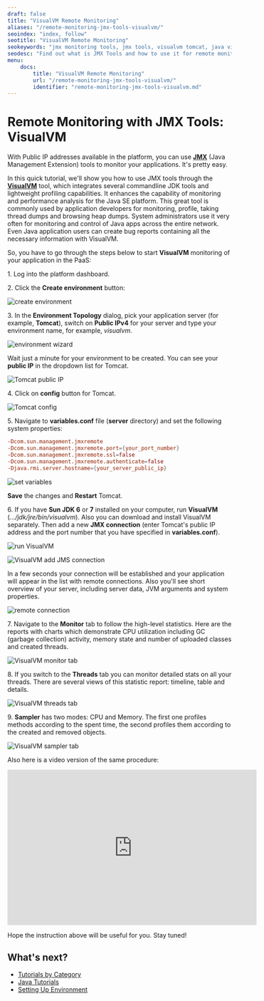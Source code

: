 ```yaml
---
draft: false
title: "VisualVM Remote Monitoring"
aliases: "/remote-monitoring-jmx-tools-visualvm/"
seoindex: "index, follow"
seotitle: "VisualVM Remote Monitoring"
seokeywords: "jmx monitoring tools, jmx tools, visualvm tomcat, java visualvm, jmx visualvm, jmx tutorial, jmx example, jmx tomcat, jmx server, jmx howto, jmx java, jmx java tutorial, visualvm jmx remote, jmx connection, visualvm user guide, jmx monitoring, reports"
seodesc: "Find out what is JMX Tools and how to use it for remote monitoring your Java app via VisualVM. See the VisualVM user guide with Tomcat server connection as an example."
menu: 
    docs:
        title: "VisualVM Remote Monitoring"
        url: "/remote-monitoring-jmx-tools-visualvm/"
        identifier: "remote-monitoring-jmx-tools-visualvm.md"
---
```


# Remote Monitoring with JMX Tools: VisualVM

With Public IP addresses available in the platform, you can use **[JMX](https://www.oracle.com/java/technologies/javase/javamanagement.html)** (Java Management Extension) tools to monitor your applications. It's pretty easy.

In this quick tutorial, we'll show you how to use JMX tools through the **[VisualVM](https://visualvm.github.io/)** tool, which integrates several commandline JDK tools and lightweight profiling capabilities. It enhances the capability of monitoring and performance analysis for the Java SE platform. This great tool is commonly used by application developers for monitoring, profile, taking thread dumps and browsing heap dumps. System administrators use it very often for monitoring and control of Java apps across the entire network. Even Java application users can create bug reports containing all the necessary information with VisualVM.

So, you have to go through the steps below to start **VisualVM** monitoring of your application in the PaaS:

1\. Log into the platform dashboard.

2\. Click the **Create environment** button:

![create environment](01-create-environment.png)

3\. In the **Environment Topology** dialog,  pick your application server (for example, **Tomcat**), switch on **Public IPv4** for your server and type your environment name, for example, *visualvm*.

![environment wizard](02-environment-wizard.png)

Wait just a minute for your environment to be created. You can see your **public IP** in the dropdown list for Tomcat.

![Tomcat public IP](03-tomcat-public-ip.png)

4\. Click on **config** button for Tomcat.

![Tomcat config](04-tomcat-config.png)

5\. Navigate to **variables.conf** file (**server** directory) and set the following system properties:

```conf
-Dcom.sun.management.jmxremote  
-Dcom.sun.management.jmxremote.port={your_port_number}  
-Dcom.sun.management.jmxremote.ssl=false  
-Dcom.sun.management.jmxremote.authenticate=false  
-Djava.rmi.server.hostname={your_server_public_ip}
```

![set variables](05-set-variables.png)

**Save** the changes and **Restart** Tomcat.

6\. If you have **Sun JDK 6** or **7** installed on your computer, run **VisualVM** (*.../jdk/jre/bin/visualvm*). Also you can download and install VisualVM separately. Then add a new **JMX connection** (enter Tomcat's public IP address and the port number that you have specified in **variables.conf**).

![run VisualVM](06-run-visualvm.png)

![VisualVM add JMS connection](07-visualvm-add-jmx-connection.png)

In a few seconds your connection will be established and your application will appear in the list with remote connections. Also you'll see short overview of your server, including server data, JVM arguments and system properties.

![remote connection](08-remote-connection.png)

7\. Navigate to the **Monitor** tab to follow the high-level statistics. Here are the reports with charts which demonstrate CPU utilization including GC (garbage collection) activity, memory state and number of uploaded classes and created threads.

![VisualVM monitor tab](09-visualvm-monitor-tab.png)

8\. If you switch to the **Threads** tab you can monitor detailed stats on all your threads. There are several views of this statistic report: timeline, table and details.

![VisualVM threads tab](10-visualvm-threads-tab.png)

9\. **Sampler** has two modes: CPU and Memory. The first one profiles methods according to the spent time, the second profiles them according to the created and removed objects.

![VisualVM sampler tab](11-visualvm-sampler-tab.png)

Also here is a video version of the same procedure:

<iframe src="https://www.youtube.com/embed/-6xayuqHGhM" allowfullscreen="" frameborder="0" height="349" width="560"></iframe>

Hope the instruction above will be useful for you. Stay tuned!


## What's next?

* [Tutorials by Category](/tutorials-by-category/)
* [Java Tutorials](/java-tutorials/)
* [Setting Up Environment](/setting-up-environment/)